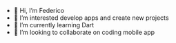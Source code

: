 - 👋 Hi, I’m Federico
- 👀 I’m interested develop apps and create new projects
- 🌱 I’m currently learning Dart
- 💞️ I’m looking to collaborate on coding mobile app


<!---
Federico170/Federico170 is a ✨ special ✨ repository because its `README.md` (this file) appears on your GitHub profile.
You can click the Preview link to take a look at your changes.
--->
